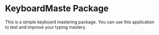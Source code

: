 # KeyboardMaste Package

This is a simple keyboard mastering package.
You can use this application to test and improve your typing mastery.

